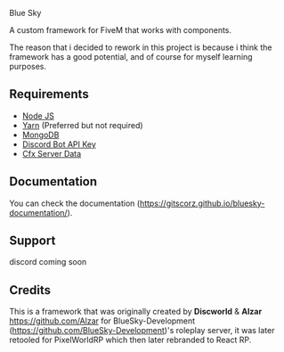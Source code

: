 Blue Sky


A custom framework for FiveM that works with components.

The reason that i decided to rework in this project is because i think the framework has a good potential, and of course for myself learning purposes.


## Requirements
* [Node JS](https://nodejs.org/en/)
* [Yarn](https://yarnpkg.com/getting-started/install) (Preferred but not required)
* [MongoDB](https://www.mongodb.com/)
* [Discord Bot API Key](https://discordapp.com/developers/applications/)
* [Cfx Server Data](https://github.com/citizenfx/cfx-server-data)
 
## Documentation
You can check the documentation (https://gitscorz.github.io/bluesky-documentation/).

## Support
 discord coming soon

## Credits

This is a framework that was originally created by **Discworld** & **Alzar** https://github.com/Alzar for BlueSky-Development (https://github.com/BlueSky-Development)'s roleplay server, it was later retooled for PixelWorldRP which then later rebranded to React RP.
